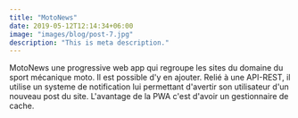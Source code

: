 ```yaml
---
title: "MotoNews"
date: 2019-05-12T12:14:34+06:00
image: "images/blog/post-7.jpg"
description: "This is meta description."
---
```


MotoNews une progressive web app qui regroupe les sites du domaine du sport mécanique moto. Il est possible d'y en ajouter. Relié à une API-REST, il utilise un systeme de notification lui permettant d'avertir son utilisateur d'un nouveau post du site. L'avantage de la PWA c'est d'avoir un gestionnaire de cache.